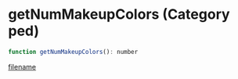 # getNumMakeupColors (Category ped)

```js
function getNumMakeupColors(): number
```

[filename](getNumMakeupColors_m.md ':include')